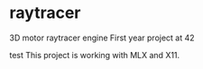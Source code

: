 # raytracer
3D motor raytracer engine 
First year project at 42


test
This project is working with MLX and X11.
